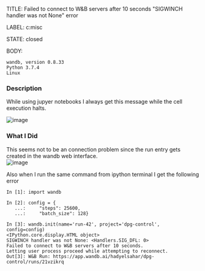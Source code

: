 TITLE:
Failed to connect to W&B servers after 10 seconds "SIGWINCH handler was not None" error 

LABEL:
c:misc

STATE:
closed

BODY:
```
wandb, version 0.8.33
Python 3.7.4
Linux
```

### Description
While using jupyer notebooks  I always get this message while the cell execution halts.
 
![image](https://user-images.githubusercontent.com/1453243/80497276-82aaed00-896a-11ea-9327-d8fd906a394c.png)

### What I Did

This seems not to be an connection problem since the run entry gets created in the wandb web interface.  
![image](https://user-images.githubusercontent.com/1453243/80497533-e3d2c080-896a-11ea-9757-d457d5619bcd.png)

Also when I run the same command from ipython terminal I get the following error
```
In [1]: import wandb                                                                                                                                     

In [2]: config = { 
   ...:     "steps": 25600, 
   ...:     "batch_size": 128}                                                                                                                           

In [3]: wandb.init(name='run-42', project='dpg-control', config=config)                                                                                  
<IPython.core.display.HTML object>
SIGWINCH handler was not None: <Handlers.SIG_DFL: 0>
Failed to connect to W&B servers after 10 seconds.                    Letting user process proceed while attempting to reconnect.
Out[3]: W&B Run: https://app.wandb.ai/hadyelsahar/dpg-control/runs/21vzikrq
```



